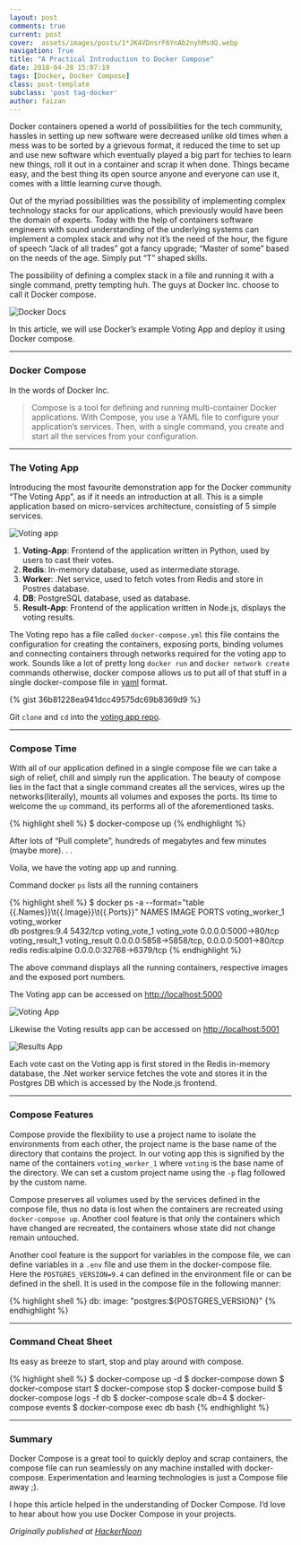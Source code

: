 ```yaml
---
layout: post
comments: true
current: post
cover:  assets/images/posts/1*JK4VDnsrF6YnAb2nyhMsdQ.webp
navigation: True
title: "A Practical Introduction to Docker Compose"
date: 2018-04-28 15:07:19
tags: [Docker, Docker Compose]
class: post-template
subclass: 'post tag-docker'
author: faizan
---
```

Docker containers opened a world of possibilities for the tech community, hassles in setting up new software were decreased unlike old times when a mess was to be sorted by a grievous format, it reduced the time to set up and use new software which eventually played a big part for techies to learn new things, roll it out in a container and scrap it when done. Things became easy, and the best thing its open source anyone and everyone can use it, comes with a little learning curve though.

Out of the myriad possibilities was the possibility of implementing complex technology stacks for our applications, which previously would have been the domain of experts. Today with the help of containers software engineers with sound understanding of the underlying systems can implement a complex stack and why not it’s the need of the hour, the figure of speech “Jack of all trades” got a fancy upgrade; “Master of some” based on the needs of the age. Simply put “T” shaped skills.

The possibility of defining a complex stack in a file and running it with a single command, pretty tempting huh. The guys at Docker Inc. choose to call it Docker compose.

![Docker Docs](assets/images/posts/1*1g8v7eeFV2OWt1Tkmoc-4A.webp)

In this article, we will use Docker’s example Voting App and deploy it using Docker compose.

***
### Docker Compose

In the words of Docker Inc.

>Compose is a tool for defining and running multi-container Docker applications. With Compose, you use a YAML file to configure your application’s services. Then, with a single command, you create and start all the services from your configuration.

***
### The Voting App

Introducing the most favourite demonstration app for the Docker community “The Voting App”, as if it needs an introduction at all. This is a simple application based on micro-services architecture, consisting of 5 simple services.

![Voting app](assets/images/posts/1*DIZdPFJO4EQbPNq0pR_b8g.webp)

1. **Voting-App**: Frontend of the application written in Python, used by users to cast their votes.
2. **Redis**: In-memory database, used as intermediate storage.
3. **Worker**: .Net service, used to fetch votes from Redis and store in Postres database.
4. **DB**: PostgreSQL database, used as database.
5. **Result-App**: Frontend of the application written in Node.js, displays the voting results.

The Voting repo has a file called `docker-compose.yml` this file contains the configuration for creating the containers, exposing ports, binding volumes and connecting containers through networks required for the voting app to work. Sounds like a lot of pretty long `docker run` and `docker network create` commands otherwise, docker compose allows us to put all of that stuff in a single docker-compose file in [yaml](http://yaml.org/start.html) format.

{% gist 36b81228ea941dcc49575dc69b8369d9 %}

Git `clone` and `cd` into the [voting app repo](https://github.com/dockersamples/example-voting-app).

***
### Compose Time

With all of our application defined in a single compose file we can take a sigh of relief, chill and simply run the application. The beauty of compose lies in the fact that a single command creates all the services, wires up the networks(literally), mounts all volumes and exposes the ports. Its time to welcome the `up` command, its performs all of the aforementioned tasks.

{% highlight shell %}
$ docker-compose up 
{% endhighlight %}

After lots of “Pull complete”, hundreds of megabytes and few minutes (maybe more). . .

Voila, we have the voting app up and running.

Command docker `ps` lists all the running containers

{% highlight shell %}
$ docker ps -a --format="table {{.Names}}\t{{.Image}}\t{{.Ports}}" 
NAMES               IMAGE               PORTS
voting_worker_1     voting_worker      
db                  postgres:9.4        5432/tcp
voting_vote_1       voting_vote         0.0.0.0:5000->80/tcp
voting_result_1     voting_result       0.0.0.0:5858->5858/tcp, 0.0.0.0:5001->80/tcp
redis               redis:alpine        0.0.0.0:32768->6379/tcp 
{% endhighlight %}

The above command displays all the running containers, respective images and the exposed port numbers.

The Voting app can be accessed on [http://localhost:5000](http://localhost:5000)

![Voting App](assets/images/posts/1*2OBAYVFG35tX6dHI08TWPg.webp)

Likewise the Voting results app can be accessed on [http://localhost:5001](http://localhost:5001)

![Results App](assets/images/posts/1*E-WleHhSji49ZLIafS8xgQ.webp)

Each vote cast on the Voting app is first stored in the Redis in-memory database, the .Net worker service fetches the vote and stores it in the Postgres DB which is accessed by the Node.js frontend.

***

### Compose Features
Compose provide the flexibility to use a project name to isolate the environments from each other, the project name is the base name of the directory that contains the project. In our voting app this is signified by the name of the containers `voting_worker_1` where `voting` is the base name of the directory. We can set a custom project name using the `-p` flag followed by the custom name.

Compose preserves all volumes used by the services defined in the compose file, thus no data is lost when the containers are recreated using `docker-compose up`. Another cool feature is that only the containers which have changed are recreated, the containers whose state did not change remain untouched.

Another cool feature is the support for variables in the compose file, we can define variables in a `.env` file and use them in the docker-compose file. Here the `POSTGRES_VERSION=9.4` can defined in the environment file or can be defined in the shell. It is used in the compose file in the following manner:

{% highlight shell %}
db:
  image: "postgres:${POSTGRES_VERSION}"
{% endhighlight %}

***

### Command Cheat Sheet

Its easy as breeze to start, stop and play around with compose.

{% highlight shell %}
$ docker-compose up -d
$ docker-compose down
$ docker-compose start
$ docker-compose stop
$ docker-compose build
$ docker-compose logs -f db
$ docker-compose scale db=4
$ docker-compose events
$ docker-compose exec db bash
{% endhighlight %}

***
### Summary
Docker Compose is a great tool to quickly deploy and scrap containers, the compose file can run seamlessly on any machine installed with docker-compose. Experimentation and learning technologies is just a Compose file away ;).

I hope this article helped in the understanding of Docker Compose. I’d love to hear about how you use Docker Compose in your projects.

*Originally published at [HackerNoon](https://hackernoon.com/practical-introduction-to-docker-compose-d34e79c4c2b6)*